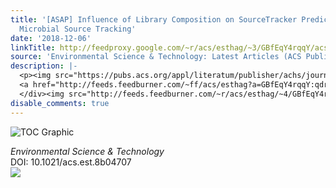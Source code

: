 ```yaml
---
title: '[ASAP] Influence of Library Composition on SourceTracker Predictions for Community-Based
  Microbial Source Tracking'
date: '2018-12-06'
linkTitle: http://feedproxy.google.com/~r/acs/esthag/~3/GBfEqY4rqqY/acs.est.8b04707
source: 'Environmental Science & Technology: Latest Articles (ACS Publications)'
description: |-
  <p><img src="https://pubs.acs.org/appl/literatum/publisher/achs/journals/content/esthag/0/esthag.ahead-of-print/acs.est.8b04707/20181206/images/medium/es-2018-04707j_0004.gif" alt="TOC Graphic"/></p><div><cite>Environmental Science & Technology</cite></div><div>DOI: 10.1021/acs.est.8b04707</div><div class="feedflare">
  <a href="http://feeds.feedburner.com/~ff/acs/esthag?a=GBfEqY4rqqY:qdrT0sx9H8k:yIl2AUoC8zA"><img src="http://feeds.feedburner.com/~ff/acs/esthag?d=yIl2AUoC8zA" border="0"></img></a>
  </div><img src="http://feeds.feedburner.com/~r/acs/esthag/~4/GBfEqY4rqqY" height="1" width="1" ...
disable_comments: true
---
```

<p><img src="https://pubs.acs.org/appl/literatum/publisher/achs/journals/content/esthag/0/esthag.ahead-of-print/acs.est.8b04707/20181206/images/medium/es-2018-04707j_0004.gif" alt="TOC Graphic"/></p><div><cite>Environmental Science & Technology</cite></div><div>DOI: 10.1021/acs.est.8b04707</div><div class="feedflare">
<a href="http://feeds.feedburner.com/~ff/acs/esthag?a=GBfEqY4rqqY:qdrT0sx9H8k:yIl2AUoC8zA"><img src="http://feeds.feedburner.com/~ff/acs/esthag?d=yIl2AUoC8zA" border="0"></img></a>
</div><img src="http://feeds.feedburner.com/~r/acs/esthag/~4/GBfEqY4rqqY" height="1" width="1" ...